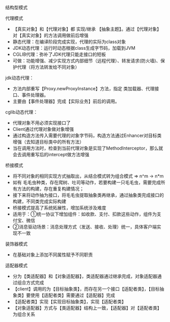 结构型模式

代理模式
- 【真实对象】和【代理对象】都 实现/继承 【抽象主题】。通过【代理对象】对【真实对象】的方法调用做前后增强
- 静态代理：在编译阶段完成实现，代理的实际为class对象
- JDK动态代理：运行时动态根据class生成字节码，加载到JVM
- CGLIB代理：弥补了JDK代理只能走接口的短板
- 可做：功能增强、减少实现方式内部细节（远程代理）、转发请求(防火墙)、保护代理（将方法转发给不同对象）

jdk动态代理：
- 方法内部重写【Proxy.newProxyInstance】方法，指定 类加载器、代理接口、事件处理器。
- 主要由【事件处理器】完成【实际业务】前后的调用。

cglib动态代理：
- 代理对象不用必须实现接口了
- Client通过代理对象做对象增强
- 通过构造方法传入需要代理的对象字节码，构造方法通过Enhancer对目标类增强（去知道目标类中的所有方法）
- 当在调用方法时，检查到当前代理对象是实现了MethodInterceptor，那么就会去调用重写后的intercept做方法增强



桥接模式
- 将不同对象的相同实现方式抽取出，从结合模式转为组合模式 => n^m -> n*m
- 如有 毛毛虫种类，存在爬树、吐司等动作，若要构建一只毛毛虫，需要完成所有方法的构建，存在重复构建情况；
- 接下来将动作抽为接口，将毛毛虫提取抽象类再继承，通过抽象类完成接口的构建，不同类完成实际构建
- 桥接模式提高了系统拓展性，增加系统涉及难度
- 适用于：①统一协议下增加组件：如收款、支付、扣款这些动作，组件为支付宝、微信
- ②消息驱动场景：消息处理方式（发送、接收、处理）统一，具体客户端实现不一致


装饰器模式
- 在基础对象上添加不同属性赋予不同职责

适配器模式
- 分为【类适配器】和【对象适配器】，类适配器通过继承完成，对象适配器通过组合方式完成
- 【client】调用的为【目标抽象类】，而存在另一个接口【适配者类】，【目标抽象类】要使用【适配者类】需要通过【适配器】完成
- 【适配者类】实现【实现目标抽象类】，实现【适配者类】
- 【对象适配器】方式与【类适配器】结构上一致，【适配器】对【适配者类】为组合关系